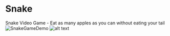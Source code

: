 # Snake
Snake Video Game - Eat as many apples as you can without eating your tail
![SnakeGameDemo](https://user-images.githubusercontent.com/56695604/89119783-b283f800-d465-11ea-8bed-634b42e17079.jpg)
![alt text](https://raw.githubusercontent.com/darren2hang/Snake/blob/master/SnakeVideoGame.jpg)
